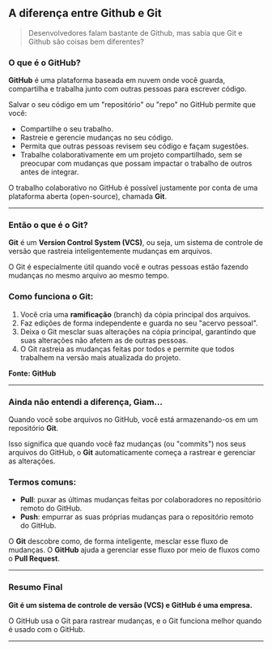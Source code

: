 ## A diferença entre Github e Git

> Desenvolvedores falam bastante de Github, mas sabia que Git e Github são coisas bem diferentes?

### **O que é o GitHub?**

**GitHub** é uma plataforma baseada em nuvem onde você guarda, compartilha e trabalha junto com outras pessoas para escrever código.

Salvar o seu código em um "repositório" ou "repo" no GitHub permite que você:

- Compartilhe o seu trabalho.
- Rastreie e gerencie mudanças no seu código.
- Permita que outras pessoas revisem seu código e façam sugestões.
- Trabalhe colaborativamente em um projeto compartilhado, sem se preocupar com mudanças que possam impactar o trabalho de outros antes de integrar.

O trabalho colaborativo no GitHub é possível justamente por conta de uma plataforma aberta (open-source), chamada **Git**.

---

### **Então o que é o Git?**

**Git** é um **Version Control System (VCS)**, ou seja, um sistema de controle de versão que rastreia inteligentemente mudanças em arquivos.

O Git é especialmente útil quando você e outras pessoas estão fazendo mudanças no mesmo arquivo ao mesmo tempo.

### Como funciona o Git:

1. Você cria uma **ramificação** (branch) da cópia principal dos arquivos.
2. Faz edições de forma independente e guarda no seu "acervo pessoal".
3. Deixa o Git mesclar suas alterações na cópia principal, garantindo que suas alterações não afetem as de outras pessoas.
4. O Git rastreia as mudanças feitas por todos e permite que todos trabalhem na versão mais atualizada do projeto.

**Fonte: GitHub**

---

### **Ainda não entendi a diferença, Giam…**

Quando você sobe arquivos no GitHub, você está armazenando-os em um repositório **Git**.

Isso significa que quando você faz mudanças (ou "commits") nos seus arquivos do GitHub, o **Git** automaticamente começa a rastrear e gerenciar as alterações.

### Termos comuns:

- **Pull**: puxar as últimas mudanças feitas por colaboradores no repositório remoto do GitHub.
- **Push**: empurrar as suas próprias mudanças para o repositório remoto do GitHub.

O **Git** descobre como, de forma inteligente, mesclar esse fluxo de mudanças. O **GitHub** ajuda a gerenciar esse fluxo por meio de fluxos como o **Pull Request**.

---

### **Resumo Final**

**Git é um sistema de controle de versão (VCS) e GitHub é uma empresa.**

O GitHub usa o Git para rastrear mudanças, e o Git funciona melhor quando é usado com o GitHub.

---
